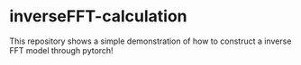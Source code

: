 # inverseFFT-calculation
This repository shows a simple demonstration of how to construct a inverse FFT model through pytorch!
